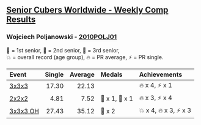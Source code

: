 <style>table {white-space: nowrap;}</style>

## [Senior Cubers Worldwide - Weekly Comp Results](/scw-comp/results/)
### Wojciech Poljanowski - [2010POLJ01](https://www.worldcubeassociation.org/persons/2010POLJ01)

<span style="white-space: nowrap;">🥇 = 1st senior</span>, <span style="white-space: nowrap;">🥈 = 2nd senior</span>, <span style="white-space: nowrap;">🥉 = 3rd senior</span>, <span style="white-space: nowrap;">💥 = overall record (age group)</span>, <span style="white-space: nowrap;">🔥 = PR average</span>, <span style="white-space: nowrap;">⚡ = PR single</span>.

| Event | Single | Average | Medals | Achievements|
| :-- | --: | --: | :-- | :-- |
| [3x3x3](333.md) | 17.30 | 22.13 |  | 🔥 x 4, ⚡ x 1 |
| [2x2x2](222.md) | 4.81 | 7.52 | 🥈 x 1, 🥉 x 1 | 🔥 x 3, ⚡ x 4 |
| [3x3x3 OH](333oh.md) | 27.43 | 35.12 | 🥉 x 2 | 💥 x 4, 🔥 x 3, ⚡ x 3 |

<!-- Global site tag (gtag.js) - Google Analytics -->
<script async src="https://www.googletagmanager.com/gtag/js?id=UA-86348435-3"></script>
<script>window.dataLayer = window.dataLayer || []; function gtag() {dataLayer.push(arguments);} gtag('js', new Date()); gtag('config', 'UA-86348435-3');</script>
